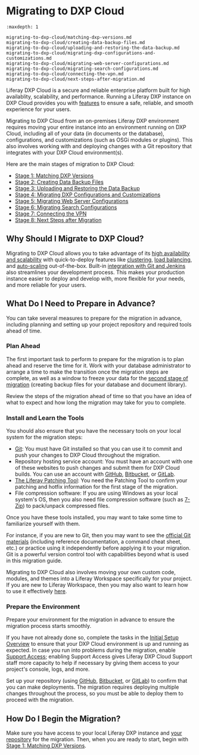 # Migrating to DXP Cloud

```{toctree}
:maxdepth: 1

migrating-to-dxp-cloud/matching-dxp-versions.md
migrating-to-dxp-cloud/creating-data-backup-files.md
migrating-to-dxp-cloud/uploading-and-restoring-the-data-backup.md
migrating-to-dxp-cloud/migrating-dxp-configurations-and-customizations.md
migrating-to-dxp-cloud/migrating-web-server-configurations.md
migrating-to-dxp-cloud/migrating-search-configurations.md
migrating-to-dxp-cloud/connecting-the-vpn.md
migrating-to-dxp-cloud/next-steps-after-migration.md
```

Liferay DXP Cloud is a secure and reliable enterprise platform built for high availablity, scalability, and performance. Running a Liferay DXP instance on DXP Cloud provides you with [features](./getting-started.md) to ensure a safe, reliable, and smooth experience for your users.

Migrating to DXP Cloud from an on-premises Liferay DXP environment requires moving your entire instance into an environment running on DXP Cloud, including all of your data (in documents or the database), configurations, and customizations (such as OSGi modules or plugins). This also involves working with and deploying changes with a Git repository that integrates with your DXP Cloud environment(s).

Here are the main stages of migration to DXP Cloud:

- [Stage 1: Matching DXP Versions](./migrating-to-dxp-cloud/matching-dxp-versions.md)
- [Stage 2: Creating Data Backup Files](./migrating-to-dxp-cloud/creating-data-backup-files.md)
- [Stage 3: Uploading and Restoring the Data Backup](./migrating-to-dxp-cloud/uploading-and-restoring-the-data-backup.md)
- [Stage 4: Migrating DXP Configurations and Customizations](./migrating-to-dxp-cloud/migrating-dxp-configurations-and-customizations.md)
- [Stage 5: Migrating Web Server Configurations](./migrating-to-dxp-cloud/migrating-web-server-configurations.md)
- [Stage 6: Migrating Search Configurations](./migrating-to-dxp-cloud/migrating-search-configurations.md)
- [Stage 7: Connecting the VPN](./migrating-to-dxp-cloud/connecting-the-vpn.md)
- [Stage 8: Next Steps after Migration](./migrating-to-dxp-cloud/next-steps-after-migration.md)

## Why Should I Migrate to DXP Cloud?

Migrating to DXP Cloud allows you to take advantage of its [high availability and scalability](./getting-started.md#high-availability-scalability-and-performance) with quick-to-deploy features like [clustering](./using-the-liferay-dxp-service/setting-up-clustering-in-dxp-cloud.md), [load balancing](infrastructure-and-operations/networking/load-balancer.md), and [auto-scaling](./manage-and-optimize/auto-scaling.md) out-of-the-box. Built-in [integration with Git and Jenkins](./getting-started.md#accelerated-development-with-built-in-ci-cd) also streamlines your development process. This makes your production instance easier to deploy and develop with, more flexible for your needs, and more reliable for your users.

## What Do I Need to Prepare in Advance?

You can take several measures to prepare for the migration in advance, including planning and setting up your project repository and required tools ahead of time.

### Plan Ahead

The first important task to perform to prepare for the migration is to plan ahead and reserve the time for it. Work with your database administrator to arrange a time to make the transition once the migration steps are complete, as well as a window to freeze your data for the [second stage of migration](./migrating-to-dxp-cloud/creating-data-backup-files.md#freeze-the-data) (creating backup files for your database and document library).

Review the steps of the migration ahead of time so that you have an idea of what to expect and how long the migration may take for you to complete.

### Install and Learn the Tools

You should also ensure that you have the necessary tools on your local system for the migration steps:

* [Git](https://git-scm.com/): You must have Git installed so that you can use it to commit and push your changes to DXP Cloud throughout the migration.
* Repository hosting service account: You must have an account with one of these websites to push changes and submit them for DXP Cloud builds. You can use an account with [GitHub](https://github.com/), [Bitbucket](https://bitbucket.org/), or [GitLab](https://about.gitlab.com/).
* [The Liferay Patching Tool](https://learn.liferay.com/dxp/latest/en/installation-and-upgrades/maintaining-a-liferay-installation/reference/installing-the-patching-tool.html): You need the Patching Tool to confirm your patching and hotfix information for the first stage of the migration.
* File compression software: If you are using Windows as your local system's OS, then you also need file compression software (such as [7-Zip](https://www.7-zip.org/)) to pack/unpack compressed files.

Once you have these tools installed, you may want to take some time to familiarize yourself with them.

For instance, if you are new to Git, then you may want to see the [official Git materials](https://git-scm.com/doc) (including reference documentation, a command cheat sheet, etc.) or practice using it independently before applying it to your migration. Git is a powerful version control tool with capabilities beyond what is used in this migration guide.

Migrating to DXP Cloud also involves moving your own custom code, modules, and themes into a Liferay Workspace specifically for your project. If you are new to Liferay Workspace, then you may also want to learn how to use it effectively [here](https://learn.liferay.com/dxp/latest/en/building-applications/tooling/liferay-workspace/what-is-liferay-workspace.html).

### Prepare the Environment

Prepare your environment for the migration in advance to ensure the migration process starts smoothly.

If you have not already done so, complete the tasks in the [Initial Setup Overview](./getting-started/initial-setup-overview.md) to ensure that your DXP Cloud environment is up and running as expected. In case you run into problems during the migration, enable [Support Access](./troubleshooting/support-access.md); enabling Support Access gives Liferay DXP Cloud Support staff more capacity to help if necessary by giving them access to your project's console, logs, and more.

Set up your repository (using [GitHub](./getting-started/configuring-your-github-repository.md), [Bitbucket](./getting-started/configuring-your-bitbucket-repository.md), or [GitLab](./getting-started/configuring-your-gitlab-repository.md)) to confirm that you can make deployments. The migration requires deploying multiple changes throughout the process, so you must be able to deploy them to proceed with the migration.

## How Do I Begin the Migration?

Make sure you have access to your local Liferay DXP instance and [your repository](#prepare-the-environment) for the migration. Then, when you are ready to start, begin with [Stage 1: Matching DXP Versions](./migrating-to-dxp-cloud/matching-dxp-versions.md).

